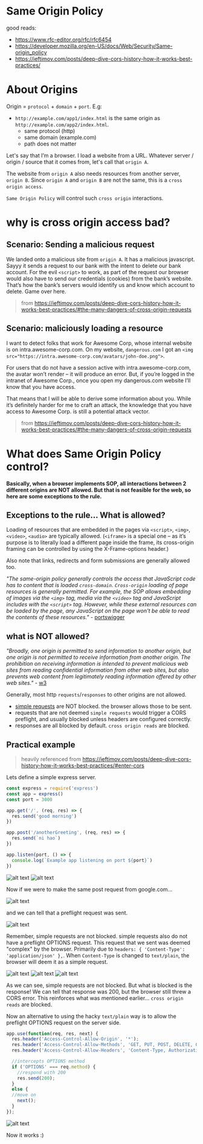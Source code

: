 # Same Origin Policy
good reads:
- https://www.rfc-editor.org/rfc/rfc6454
- https://developer.mozilla.org/en-US/docs/Web/Security/Same-origin_policy
- https://ieftimov.com/posts/deep-dive-cors-history-how-it-works-best-practices/


# About Origins
Origin = `protocol` + `domain` + `port`. E.g:
- `http://example.com/app1/index.html` is the same origin as `http://example.com/app2/index.html`.
  - same protocol (http)
  - same domain (example.com)
  - path does not matter

Let's say that I’m a browser. I load a website from a URL. Whatever server / origin / source that it comes from, let's call that `origin A`.

The website from `origin A` also needs resources from another server, `origin B`. Since `origin A` and `origin B` are not the same, this is a `cross origin access`.

`Same Origin Policy` will control such `cross origin` interactions.

# why is cross origin access bad?

## Scenario: Sending a malicious request
We landed onto a malicious site from `origin A`. It has a malicious javascript. Sayyy it sends a request to our bank with the intent to delete our bank account. For the evil `<script>` to work, as part of the request our browser would also have to send our credentials (cookies) from the bank’s website. That’s how the bank’s servers would identify us and know which account to delete. Game over here.

> from https://ieftimov.com/posts/deep-dive-cors-history-how-it-works-best-practices/#the-many-dangers-of-cross-origin-requests

## Scenario: maliciously loading a resource
I want to detect folks that work for Awesome Corp, whose internal website is on intra.awesome-corp.com. On my website, `dangerous.com` I got an `<img src="https://intra.awesome-corp.com/avatars/john-doe.png">`.

For users that do not have a session active with intra.awesome-corp.com, the avatar won’t render – it will produce an error. But, if you’re logged in the intranet of Awesome Corp., once you open my dangerous.com website I’ll know that you have access.

That means that I will be able to derive some information about you. While it’s definitely harder for me to craft an attack, the knowledge that you have access to Awesome Corp. is still a potential attack vector.

> from https://ieftimov.com/posts/deep-dive-cors-history-how-it-works-best-practices/#the-many-dangers-of-cross-origin-requests


# What does Same Origin Policy control?
**Basically, when a browser implements SOP, all interactions between 2 different origins are NOT allowed. But that is not feasible for the web, so here are some exceptions to the rule.**

## Exceptions to the rule... What is allowed?
Loading of resources that are embedded in the pages via `<script>`, `<img>`, `<video>`, `<audio>` are typically allowed. (`<iframe>` is a special one – as it’s purpose is to literally load a different page inside the frame, its cross-origin framing can be controlled by using the X-Frame-options header.)

Also note that links, redirects and form submissions are generally allowed too.

*"The same-origin policy generally controls the access that JavaScript code has to content that is loaded `cross-domain`. `Cross-origin` loading of page resources is generally permitted. For example, the SOP allows embedding of images via the `<img>` tag, media via the `<video>` tag and JavaScript includes with the `<script>` tag. However, while these external resources can be loaded by the page, any JavaScript on the page won't be able to read the contents of these resources."* - [portswigger](https://portswigger.net/web-security/cors/same-origin-policy)

## what is NOT allowed?
*"Broadly, one origin is permitted to send information to another origin, but one origin is not permitted to receive information from another origin. The prohibition on receiving information is intended to prevent malicious web sites from reading confidential information from other web sites, but also prevents web content from legitimately reading information offered by other web sites."* - [w3](https://www.w3.org/Security/wiki/Same_Origin_Policy)

Generally, most http `requests`/`responses` to other origins are not allowed.
- [simple requests](https://developer.mozilla.org/en-US/docs/Web/HTTP/CORS#simple_requests) are NOT blocked. the browser allows those to be sent.
- requests that are not deemed `simple requests` would trigger a CORS preflight, and usually blocked unless headers are configured correctly.
- responses are all blocked by default. `cross origin reads` are blocked.

## Practical example
> heavily referenced from https://ieftimov.com/posts/deep-dive-cors-history-how-it-works-best-practices/#enter-cors

Lets define a simple express server.
```javascript
const express = require('express')
const app = express()
const port = 3000

app.get('/', (req, res) => {
  res.send('good morning')
})

app.post('/anotherGreeting', (req, res) => {
  res.send(`ni hao`)
})

app.listen(port, () => {
  console.log(`Example app listening on port ${port}`)
})
```
![alt text](./screenshots/ss1.png)
![alt text](./screenshots/ss2.png)

Now if we were to make the same post request from google.com...

![alt text](./screenshots/ss3.png)

and we can tell that a preflight request was sent.

![alt text](./screenshots/ss4.png)

Remember, simple requests are not blocked. simple requests also do not have a preflight OPTIONS request. This request that we sent was deemed "complex" by the browser. Primarily due to `headers: { 'Content-Type': 'application/json' },`. When `Content-Type` is changed to `text/plain`, the browser will deem it as a simple request.

![alt text](./screenshots/ss5.png)
![alt text](./screenshots/ss6.png)
![alt text](./screenshots/ss7.png)

As we can see, simple requests are not blocked. But what is blocked is the response! We can tell that response was 200, but the browser still threw a CORS error. This reinforces what was mentioned earlier... `cross origin reads` are blocked.

Now an alternative to using the hacky `text/plain` way is to allow the preflight OPTIONS request on the server side.

```javascript
app.use(function(req, res, next) {
  res.header('Access-Control-Allow-Origin', '*');
  res.header('Access-Control-Allow-Methods', 'GET, PUT, POST, DELETE, OPTIONS');
  res.header('Access-Control-Allow-Headers', 'Content-Type, Authorization, Content-Length, X-Requested-With');

  //intercepts OPTIONS method
  if ('OPTIONS' === req.method) {
    //respond with 200
    res.send(200);
  }
  else {
  //move on
    next();
  }
});
```
![alt text](./screenshots/ss2.png)

Now it works :)
